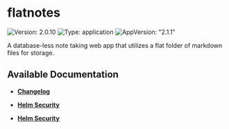 # flatnotes

![Version: 2.0.10](https://img.shields.io/badge/Version-2.0.10-informational?style=flat-square) ![Type: application](https://img.shields.io/badge/Type-application-informational?style=flat-square) ![AppVersion: "2.1.1"](https://img.shields.io/badge/AppVersion-"2.1.1"-informational?style=flat-square)

A database-less note taking web app that utilizes a flat folder of markdown files for storage.

## Available Documentation

- [**Changelog**](CHANGELOG)

- [**Helm Security**](container-security)

- [**Helm Security**](helm-security)

